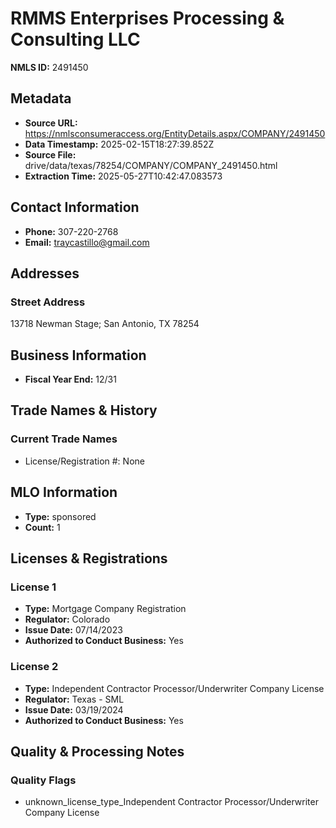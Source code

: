 # RMMS Enterprises Processing & Consulting LLC

**NMLS ID:** 2491450

## Metadata
- **Source URL:** https://nmlsconsumeraccess.org/EntityDetails.aspx/COMPANY/2491450
- **Data Timestamp:** 2025-02-15T18:27:39.852Z
- **Source File:** drive/data/texas/78254/COMPANY/COMPANY_2491450.html
- **Extraction Time:** 2025-05-27T10:42:47.083573

## Contact Information
- **Phone:** 307-220-2768
- **Email:** traycastillo@gmail.com

## Addresses
### Street Address
13718 Newman Stage; San Antonio, TX 78254

## Business Information
- **Fiscal Year End:** 12/31

## Trade Names & History
### Current Trade Names
- License/Registration #: None

## MLO Information
- **Type:** sponsored
- **Count:** 1

## Licenses & Registrations

### License 1
- **Type:** Mortgage Company Registration
- **Regulator:** Colorado
- **Issue Date:** 07/14/2023
- **Authorized to Conduct Business:** Yes

### License 2
- **Type:** Independent Contractor Processor/Underwriter Company License
- **Regulator:** Texas - SML
- **Issue Date:** 03/19/2024
- **Authorized to Conduct Business:** Yes

## Quality & Processing Notes
### Quality Flags
- unknown_license_type_Independent Contractor Processor/Underwriter Company License
